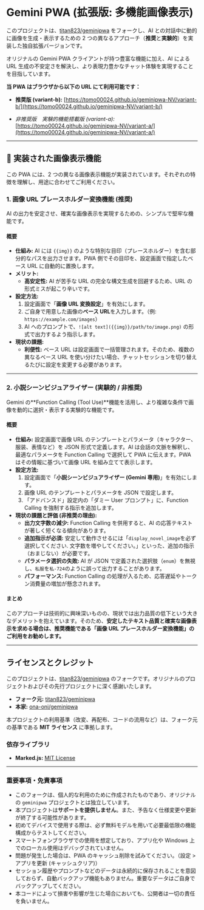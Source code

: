# Gemini PWA (拡張版: 多機能画像表示)

このプロジェクトは、[titan823/geminipwa](https://github.com/titan823/geminipwa) をフォークし、AI との対話中に動的に画像を生成・表示するための 2 つの異なるアプローチ（**推奨**と**実験的**）を実装した独自拡張バージョンです。

オリジナルの Gemini PWA クライアントが持つ豊富な機能に加え、AI による URL 生成の不安定さを解決し、より表現力豊かなチャット体験を実現することを目指しています。

**当 PWA はブラウザから以下の URL にて利用可能です：**

- **推奨版 (variant-b):** [https://tomo00024.github.io/geminipwa-NV/variant-b/](https://tomo00024.github.io/geminipwa-NV/variant-b/)

- _非推奨版　実験的機能搭載版 (variant-a):_ [https://tomo00024.github.io/geminipwa-NV/variant-a/](https://tomo00024.github.io/geminipwa-NV/variant-a/)

---

## 🌟 実装された画像表示機能

この PWA には、2 つの異なる画像表示機能が実装されています。それぞれの特徴を理解し、用途に合わせてご利用ください。

### 1. 画像 URL プレースホルダー変換機能 (推奨)

AI の出力を安定させ、確実な画像表示を実現するための、シンプルで堅牢な機能です。

#### 概要

- **仕組み:** AI には `{{img}}` のような特別な目印（プレースホルダー）を含む部分的なパスを出力させます。PWA 側でその目印を、設定画面で指定したベース URL に自動的に置換します。
- **メリット:**
  - **高安定性:** AI が苦手な URL の完全な構文生成を回避するため、URL の形式ミスが起こり辛いです。
- **設定方法:**
  1.  設定画面で「**画像 URL 変換設定**」を有効にします。
  2.  ご自身で用意した画像の**ベース URL**を入力します。（例: `https://example.com/images`）
  3.  AI へのプロンプトで、`![alt text]({{img}}/path/to/image.png)` の形式で出力するよう指示します。
- **現状の課題:**
  - **利便性:** ベース URL は設定画面で一括管理されます。そのため、複数の異なるベース URL を使い分けたい場合、チャットセッションを切り替えるたびに設定を変更する必要があります。

---

### 2. 小説シーンビジュアライザー (実験的 / 非推奨)

Gemini の**Function Calling (Tool Use)**機能を活用し、より複雑な条件で画像を動的に選択・表示する実験的な機能です。

#### 概要

- **仕組み:** 設定画面で画像 URL のテンプレートとパラメータ（キャラクター、服装、表情など）を JSON 形式で定義します。AI は会話の文脈を解釈し、最適なパラメータを Function Calling で選択して PWA に伝えます。PWA はその情報に基づいて画像 URL を組み立てて表示します。
- **設定方法:**
  1.  設定画面で「**小説シーンビジュアライザー (Gemini 専用)**」を有効にします。
  2.  画像 URL のテンプレートとパラメータを JSON で設定します。
  3.  「アドバンスド」設定内の「ダミー User プロンプト」に、Function Calling を強制する指示を追加します。
- **現状の課題と評価 (非推奨の理由):**
  - **出力文字数の減少:** Function Calling を併用すると、AI の応答テキストが著しく短くなる傾向があります。
  - **追加指示が必須:** 安定して動作させるには「`display_novel_image`を必ず選択してください.
    文字数を増やしてください。」といった、追加の指示（おまじない）が必要です。
  - **パラメータ選択の失敗:** AI が JSON で定義された選択肢（`enum`）を無視し、`私服`を`私-724`のように誤って出力することがあります。
  - **パフォーマンス:** Function Calling の処理が入るため、応答遅延やトークン消費量の増加が懸念されます。

#### まとめ

このアプローチは技術的に興味深いものの、現状では出力品質の低下という大きなデメリットを抱えています。そのため、**安定したテキスト品質と確実な画像表示を求める場合は、推奨機能である「画像 URL プレースホルダー変換機能」のご利用をお勧めします。**

---

## ライセンスとクレジット

このプロジェクトは、[titan823/geminipwa](https://github.com/titan823/geminipwa) のフォークです。オリジナルのプロジェクトおよびその先行プロジェクトに深く感謝いたします。

- **フォーク元:** [titan823/geminipwa](https://github.com/titan823/geminipwa)
- **本家:** [ona-oni/geminipwa](https://github.com/ona-oni/geminipwa)

本プロジェクトの利用基準（改変、再配布、コードの流用など）は、フォーク元の基準である **MIT ライセンス** に準拠します。

### 依存ライブラリ

- **Marked.js:** [MIT License](https://github.com/markedjs/marked/blob/master/LICENSE.md)

---

### 重要事項・免責事項

- このフォークは、個人的な利用のために作成されたものであり、オリジナルの `geminipwa` プロジェクトとは独立しています。
- 本プロジェクトは**サポートを提供しません**。また、予告なく仕様変更や更新が終了する可能性があります。
- 初めてデバイスで使用する際は、必ず無料モデルを用いて必要最低限の機能構成からテストしてください。
- スマートフォンブラウザでの使用を想定しており、アプリ化や Windows 上でのローカル使用はデバッグされていません。
- 問題が発生した場合は、PWA のキャッシュ削除を試みてください。（設定 > アプリを更新 (キャッシュクリア)）
- セッション履歴やプロンプトなどのデータは永続的に保存されることを意図しておらず、自動バックアップ機能もありません。重要なデータはご自身でバックアップしてください。
- 本コードによって損害や影響が生じた場合においても、公開者は一切の責任を負いません。
